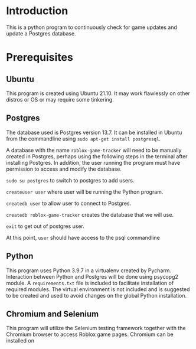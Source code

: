 # Introduction
This is a python program to continuously check for game updates and update a Postgres database.  

# Prerequisites
## Ubuntu
This program is created using Ubuntu 21.10. It may work flawlessly on other distros or OS or may require some tinkering.

## Postgres 
The database used is Postgres version 13.7. It can be installed in Ubuntu from the commandline using
`sudo apt-get install postgresql`.

A database with the name `roblox-game-tracker` will need to be manually created in Postgres, perhaps using the
following steps in the terminal after installing Postgres. In addition, the user running the program must have permission
to access and modify the database.

`sudo su postgres` to switch to postgres to add users.

`createuser user` where user will be running the Python program.

`createdb user` to allow user to connect to Postgres.

`createdb roblox-game-tracker` creates the database that we will use.

`exit` to get out of postgres user.

At this point, `user` should have access to the psql commandline



## Python
This program uses Python 3.9.7 in a virtualenv created by Pycharm. Interaction between Python and Postgres will be done
using psycopg2 module. A `requirements.txt` file is included to facilitate installation of required modules. The virtual
environment is not included and is suggested to be created and used to avoid changes on the global Python installation.

## Chromium and Selenium
This program will utilize the Selenium testing framework together with the Chromium browser to access Roblox game pages.
Chromium can be installed on 


